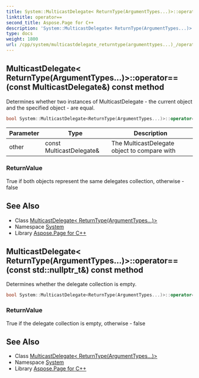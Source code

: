 ```yaml
---
title: System::MulticastDelegate< ReturnType(ArgumentTypes...)>::operator== method
linktitle: operator==
second_title: Aspose.Page for C++
description: 'System::MulticastDelegate< ReturnType(ArgumentTypes...)>::operator== method. Determines whether two instances of MulticastDelegate - the current object and the specified object - are equal in C++.'
type: docs
weight: 1800
url: /cpp/system/multicastdelegate_returntype(argumenttypes...)_/operator==/
---
```

## MulticastDelegate< ReturnType(ArgumentTypes...)>::operator==(const MulticastDelegate\&) const method


Determines whether two instances of MulticastDelegate - the current object and the specified object - are equal.

```cpp
bool System::MulticastDelegate<ReturnType(ArgumentTypes...)>::operator==(const MulticastDelegate &other) const
```


| Parameter | Type | Description |
| --- | --- | --- |
| other | const MulticastDelegate\& | The MulticastDelegate object to compare with |

### ReturnValue

True if both objects represent the same delegates collection, otherwise - false

## See Also

* Class [MulticastDelegate< ReturnType(ArgumentTypes...)>](../)
* Namespace [System](../../)
* Library [Aspose.Page for C++](../../../)
## MulticastDelegate< ReturnType(ArgumentTypes...)>::operator==(const std::nullptr_t\&) const method


Determines whether the delegate collection is empty.

```cpp
bool System::MulticastDelegate<ReturnType(ArgumentTypes...)>::operator==(const std::nullptr_t &) const
```


### ReturnValue

True if the delegate collection is empty, otherwise - false

## See Also

* Class [MulticastDelegate< ReturnType(ArgumentTypes...)>](../)
* Namespace [System](../../)
* Library [Aspose.Page for C++](../../../)
